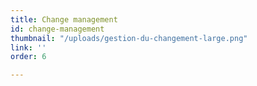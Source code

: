 ```yaml
---
title: Change management
id: change-management
thumbnail: "/uploads/gestion-du-changement-large.png"
link: ''
order: 6

---
```

